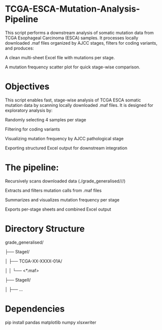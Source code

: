 # TCGA-ESCA-Mutation-Analysis-Pipeline
This script performs a downstream analysis of somatic mutation data from TCGA Esophageal Carcinoma (ESCA) samples. It processes locally downloaded .maf files organized by AJCC stages, filters for coding variants, and produces:

A clean multi-sheet Excel file with mutations per stage.

A mutation frequency scatter plot for quick stage-wise comparison.

# Objectives
This script enables fast, stage-wise analysis of TCGA ESCA somatic mutation data by scanning locally downloaded .maf files. It is designed for exploratory analysis by:

Randomly selecting 4 samples per stage

Filtering for coding variants

Visualizing mutation frequency by AJCC pathological stage

Exporting structured Excel output for downstream integration

# The pipeline:

Recursively scans downloaded data (./grade_generalised/<Stage>/<CaseID>/)

Extracts and filters mutation calls from .maf files

Summarizes and visualizes mutation frequency per stage

Exports per-stage sheets and combined Excel output

# Directory Structure

grade_generalised/

├── StageI/

│   ├── TCGA-XX-XXXX-01A/

│   │   └── <*.maf>

├── StageII/

│   ├── ...

# Dependencies
pip install pandas matplotlib numpy xlsxwriter

